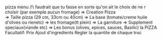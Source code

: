 pizza menu   /!\ faudrait que tu fasse en sorte qu'on ait le choix de ne r choisir (par exemple aucun fromage)
=> Creation Pizza						  
=> Taille pizza (29 cm, 33cm ou 40cm)
=> La base (tomate/creme huile d'olives ou rienetc)
=> les fromage(tt plein)
=> La garniture
=> Supplement speciaux(viande etc)
=> Les bonus (olives, epices, sauces, Basilic)
la PIZZA
Facultatif:
    Prix
    Ajout d'ingredients
    Regler la quantite de chaque truc